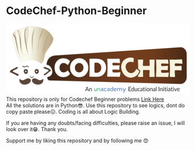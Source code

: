 # CodeChef-Python-Beginner
![CodeChef Logo](/img/logo.png)<br/>
This repository is only for Codechef Beginner problems [Link Here](https://www.codechef.com/problems/school/?itm_medium=navmenu&itm_campaign=problems)<br/>
All the solutions are in Python😎. Use this repository to see logics, dont do copy paste please😖. Coding is all about Logic Building.

If you are having any doubts/facing difficulties, please raise an issue, I will look over it😁. Thank you.

Support me by liking this repository and by following me 😍